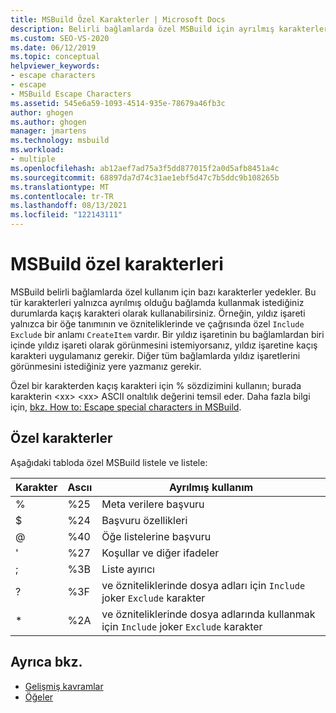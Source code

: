 ```yaml
---
title: MSBuild Özel Karakterler | Microsoft Docs
description: Belirli bağlamlarda özel MSBuild için ayrılmış karakterler hakkında bilgi ve bu karakterlerin ne zaman ve nasıl kaçış karakteri olarak kaçacaklarını öğrenin.
ms.custom: SEO-VS-2020
ms.date: 06/12/2019
ms.topic: conceptual
helpviewer_keywords:
- escape characters
- escape
- MSBuild Escape Characters
ms.assetid: 545e6a59-1093-4514-935e-78679a46fb3c
author: ghogen
ms.author: ghogen
manager: jmartens
ms.technology: msbuild
ms.workload:
- multiple
ms.openlocfilehash: ab12aef7ad75a3f5dd877015f2a0d5afb8451a4c
ms.sourcegitcommit: 68897da7d74c31ae1ebf5d47c7b5ddc9b108265b
ms.translationtype: MT
ms.contentlocale: tr-TR
ms.lasthandoff: 08/13/2021
ms.locfileid: "122143111"
---
```

# <a name="msbuild-special-characters"></a>MSBuild özel karakterleri

MSBuild belirli bağlamlarda özel kullanım için bazı karakterler yedekler. Bu tür karakterleri yalnızca ayrılmış olduğu bağlamda kullanmak istediğiniz durumlarda kaçış karakteri olarak kullanabilirsiniz. Örneğin, yıldız işareti yalnızca bir öğe tanımının ve özniteliklerinde ve çağrısında özel `Include` `Exclude` bir anlamı `CreateItem` vardır. Bir yıldız işaretinin bu bağlamlardan biri içinde yıldız işareti olarak görünmesini istemiyorsanız, yıldız işaretine kaçış karakteri uygulamanız gerekir. Diğer tüm bağlamlarda yıldız işaretlerini görünmesini istediğiniz yere yazmanız gerekir.

 Özel bir karakterden kaçış karakteri için % sözdizimini kullanın; burada karakterin \<xx> \<xx> ASCII onaltılık değerini temsil eder. Daha fazla bilgi için, [bkz. How to: Escape special characters in MSBuild](../msbuild/how-to-escape-special-characters-in-msbuild.md).

## <a name="special-characters"></a>Özel karakterler

 Aşağıdaki tabloda özel MSBuild listele ve listele:

|**Karakter**|**Ascıı**|**Ayrılmış kullanım**|
|-------------------|---------------|------------------------|
|%|%25|Meta verilere başvuru|
|$|%24|Başvuru özellikleri|
|@|%40|Öğe listelerine başvuru|
|'|%27|Koşullar ve diğer ifadeler|
|;|%3B|Liste ayırıcı|
|?|%3F|ve özniteliklerinde dosya adları için `Include` joker `Exclude` karakter|
|*|%2A|ve özniteliklerinde dosya adlarında kullanmak için `Include` joker `Exclude` karakter|

## <a name="see-also"></a>Ayrıca bkz.

- [Gelişmiş kavramlar](../msbuild/msbuild-advanced-concepts.md)
- [Öğeler](../msbuild/msbuild-items.md)

